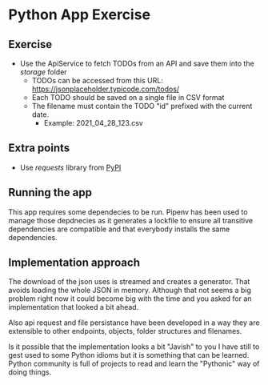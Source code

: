 # Python App Exercise

## Exercise
- Use the ApiService to fetch TODOs from an API and save them into the _storage_ folder
    - TODOs can be accessed from this URL: https://jsonplaceholder.typicode.com/todos/
    - Each TODO should be saved on a single file in CSV format
    - The filename must contain the TODO "id" prefixed with the current date.
        - Example: 2021_04_28_123.csv


## Extra points
- Use _requests_ library from [PyPI](https://pypi.org/project/requests/)

## Running the app
This app requires some dependecies to be run.
Pipenv has been used to manage those depdnecies as it generates a lockfile to ensure all
transitive dependencies are compatible and that everybody installs the same dependencies.

## Implementation approach
The download of the json uses is streamed and creates a generator. That avoids loading the
whole JSON in memory. Although that not seems a big problem right now it could become big
with the time and you asked for an implementation that looked a bit ahead.

Also api request and file persistance have been developed in a way they are extensible to
other endpoints, objects, folder structures and filenames.

Is it possible that the implementation looks a bit "Javish" to you I have still to gest
used to some Python idioms but it is something that can be learned. Python community
is full of projects to read and learn the "Pythonic" way of doing things.

